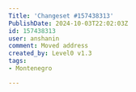 ```yaml
---
Title: 'Changeset #157438313'
PublishDate: 2024-10-03T22:02:03Z
id: 157438313
user: anshanin
comment: Moved address
created_by: Level0 v1.3
tags:
- Montenegro

---
```

